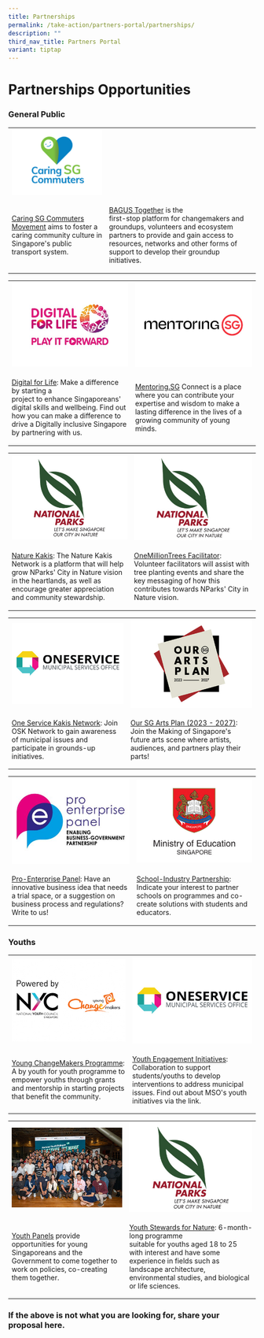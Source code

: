 ```yaml
---
title: Partnerships
permalink: /take-action/partners-portal/partnerships/
description: ""
third_nav_title: Partners Portal
variant: tiptap
---
```

<h1>Partnerships Opportunities</h1>
<h3>General Public</h3>
<table>
<tbody>
<tr>
<th rowspan="1" colspan="1">
<div class="isomer-image-wrapper">
<img style="width: 100%" height="auto" width="100%" alt="" src="/images/Opportunities/caringsg-logo_422x304.jpg">
</div>
</th>
<th rowspan="1" colspan="1">
<p></p>
</th>
</tr>
<tr>
<td rowspan="1" colspan="1">
<p><a href="https://www.caringcommuters.gov.sg" rel="noopener noreferrer nofollow" target="_blank">Caring SG Commuters Movement</a> aims
to foster a caring community culture in Singapore's public transport system.</p>
<p></p>
<p></p>
</td>
<td rowspan="1" colspan="1">
<p><a href="https://www.bagustogether.sg/" rel="noopener noreferrer nofollow" target="_blank">BAGUS Together</a> is
the
<br>first-stop platform for changemakers and groundups, volunteers and ecosystem
partners to provide and gain access to resources, networks and other forms
of support to develop their groundup initiatives.</p>
</td>
</tr>
</tbody>
</table>
<table>
<tbody>
<tr>
<th rowspan="1" colspan="1">
<div class="isomer-image-wrapper">
<img style="width: 100%" height="auto" width="100%" alt="" src="/images/Opportunities/dfl-play-it-forward-logo-v2.jpg">
</div>
</th>
<th rowspan="1" colspan="1">
<div class="isomer-image-wrapper">
<img style="width: 100%" height="auto" width="100%" alt="" src="/images/Opportunities/mentoring-sg_422x304.jpg">
</div>
</th>
</tr>
<tr>
<td rowspan="1" colspan="1">
<p><a href="https://www.digitalforlife.gov.sg" rel="noopener noreferrer nofollow" target="_blank">Digital for Life</a>:
Make a difference by starting a
<br>project to enhance Singaporeans' digital skills and wellbeing. Find out
how you can make a difference to drive a Digitally inclusive Singapore
by partnering with us.</p>
</td>
<td rowspan="1" colspan="1">
<p><a href="https://www.mentoringsg.com" rel="noopener noreferrer nofollow" target="_blank">Mentoring.SG</a> Connect
is a place where you can contribute your expertise and wisdom to make a
lasting difference in the lives of a growing community of young minds.</p>
</td>
</tr>
</tbody>
</table>
<table>
<tbody>
<tr>
<th rowspan="1" colspan="1">
<div class="isomer-image-wrapper">
<img style="width: 100%" height="auto" width="100%" alt="" src="/images/Opportunities/nparks-logo_422x304.jpg">
</div>
</th>
<th rowspan="1" colspan="1">
<div class="isomer-image-wrapper">
<img style="width: 100%" height="auto" width="100%" alt="" src="/images/Opportunities/nparks-logo_422x304.jpg">
</div>
</th>
</tr>
<tr>
<td rowspan="1" colspan="1">
<p><a href="https://go.gov.sg/naturekakisenquiry" rel="noopener noreferrer nofollow" target="_blank">Nature Kakis</a>:
The Nature Kakis Network is a platform that will help grow NParks' City
in Nature vision in the heartlands, as well as encourage greater appreciation
and community stewardship.</p>
</td>
<td rowspan="1" colspan="1">
<p><a href="https://go.gov.sg/omtvolfacil" rel="noopener noreferrer nofollow" target="_blank">OneMillionTrees Facilitator</a>:
Volunteer facilitators will assist with tree planting events and share
the key messaging of how this contributes towards NParks' City in Nature
vision.</p>
</td>
</tr>
</tbody>
</table>
<table>
<tbody>
<tr>
<th rowspan="1" colspan="1">
<div class="isomer-image-wrapper">
<img style="width: 100%" height="auto" width="100%" alt="" src="/images/Opportunities/mso-logo_422x304.jpg">
</div>
</th>
<th rowspan="1" colspan="1">
<div class="isomer-image-wrapper">
<img style="width: 100%" height="auto" width="100%" alt="" src="/images/Opportunities/our-arts-plan-2023-2027_422x304.jpg">
</div>
</th>
</tr>
<tr>
<td rowspan="1" colspan="1">
<p><a href="https://go.gov.sg/oskgettoknowyou" rel="noopener noreferrer nofollow" target="_blank">One Service Kakis Network</a>:
Join OSK Network to gain awareness of municipal issues and participate
in grounds-up initiatives.</p>
</td>
<td rowspan="1" colspan="1">
<p><a href="https://www.nac.gov.sg/about-us/oursgartsplan/join-the-making" rel="noopener noreferrer nofollow" target="_blank">Our SG Arts Plan (2023 - 2027)</a>:
Join the Making of Singapore's future arts scene where artists, audiences,
and partners play their parts!</p>
</td>
</tr>
</tbody>
</table>
<table>
<tbody>
<tr>
<th rowspan="1" colspan="1">
<div class="isomer-image-wrapper">
<img style="width: 100%" height="auto" width="100%" alt="" src="/images/Opportunities/PEP_logo.jpg">
</div>
</th>
<th rowspan="1" colspan="1">
<div class="isomer-image-wrapper">
<img style="width: 100%" height="auto" width="100%" alt="" src="/images/Opportunities/moe-logo_422x304.jpg">
</div>
</th>
</tr>
<tr>
<td rowspan="1" colspan="1">
<p><a href="https://www.mti.gov.sg/PEP/About-the-PEP" rel="noopener noreferrer nofollow" target="_blank">Pro-Enterprise Panel</a>:
Have an innovative business idea that needs a trial space, or a suggestion
on business process and regulations? Write to us!</p>
</td>
<td rowspan="1" colspan="1">
<p><a href="https://go.gov.sg/partnerwithschools" rel="noopener noreferrer nofollow" target="_blank">School-Industry Partnership</a>:
Indicate your interest to partner schools on programmes and co-create solutions
with students and educators.</p>
</td>
</tr>
</tbody>
</table>
<h3>Youths</h3>
<table>
<tbody>
<tr>
<th rowspan="1" colspan="1">
<div class="isomer-image-wrapper">
<img style="width: 100%" height="auto" width="100%" alt="" src="/images/Opportunities/nyc-ycm-logo-(422x304).jpg">
</div>
</th>
<th rowspan="1" colspan="1">
<div class="isomer-image-wrapper">
<img style="width: 100%" height="auto" width="100%" alt="" src="/images/Opportunities/mso-logo_422x304.jpg">
</div>
</th>
</tr>
<tr>
<td rowspan="1" colspan="1">
<p><a href="https://www.nyc.gov.sg/programmes-grants/young-changemakers" rel="noopener noreferrer nofollow" target="_blank">Young ChangeMakers Programme</a>:
A by youth for youth programme to empower youths through grants and mentorship
in starting projects that benefit the community.</p>
</td>
<td rowspan="1" colspan="1">
<p><a href="https://go.gov.sg/youth-programmes" rel="noopener noreferrer nofollow" target="_blank">Youth Engagement Initiatives</a>:
Collaboration to support students/youths to develop interventions to address
municipal issues. Find out about MSO's youth initiatives via the link.</p>
</td>
</tr>
</tbody>
</table>
<table>
<tbody>
<tr>
<th rowspan="1" colspan="1">
<div class="isomer-image-wrapper">
<img style="width: 100%" height="auto" width="100%" alt="" src="/images/Opportunities/youth-panels_422x304.jpg">
</div>
</th>
<th rowspan="1" colspan="1">
<div class="isomer-image-wrapper">
<img style="width: 100%" height="auto" width="100%" alt="" src="/images/Opportunities/nparks-logo_422x304.jpg">
</div>
</th>
</tr>
<tr>
<td rowspan="1" colspan="1">
<p><a href="https://www.nyc.gov.sg/youthpanels" rel="noopener noreferrer nofollow" target="_blank">Youth Panels</a> provide
opportunities for young Singaporeans and the Government to come together
to work on policies, co-creating them together.</p>
</td>
<td rowspan="1" colspan="1">
<p><a href="https://go.gov.sg/ysn/" rel="noopener noreferrer nofollow" target="_blank">Youth Stewards for Nature</a>:
6-month-long programme
<br>suitable for youths aged 18 to 25 with interest and have some experience
in fields such as landscape architecture, environmental studies, and biological
or life sciences.</p>
</td>
</tr>
</tbody>
</table>
<h3>If the above is not what you are looking for, share your proposal here.</h3>
<p></p>